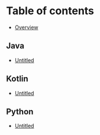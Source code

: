 # Table of contents

* [Overview](README.md)

## Java

* [Untitled](java/untitled.md)

## Kotlin

* [Untitled](kotlin/untitled.md)

## Python

* [Untitled](python/untitled.md)


